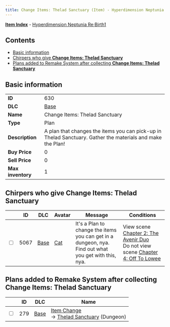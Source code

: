```yaml
---
title: Change Items: Thelad Sanctuary (Item) - Hyperdimension Neptunia Re;Birth1
---
```


[**Item Index**](/neptunia/rb1/item/index.html) - [Hyperdimension Neptunia Re;Birth1](/neptunia/rb1)

## Contents

- [Basic information](#basic-information)
- [Chirpers who give **Change Items: Thelad Sanctuary**](#chirpers-who-give-change-items-thelad-sanctuary)
- [Plans added to Remake System after collecting **Change Items: Thelad Sanctuary**](#plans-added-to-remake-system-after-collecting-change-items-thelad-sanctuary)

## Basic information

|   |   |
| -- | -- |
| **ID** | 630 |
| **DLC** | [Base](/neptunia/rb1/dlc/1-base.html) |
| **Name** | Change Items: Thelad Sanctuary |
| **Type** | Plan |
| **Description** | A plan that changes the items you can pick-up in Thelad Sanctuary. Gather the materials and make the Plan! |
| **Buy Price** | 0 |
| **Sell Price** | 0 |
| **Max inventory** | 1 |


## Chirpers who give **Change Items: Thelad Sanctuary**

|    | ID | DLC | Avatar | Message | Conditions |
| -- | -- | --- | ------ | ------- | ---------- |
| <input type="checkbox" id="rb1-chirper-event-1-5067" class="trackbox" /> | 5067 | [Base](/neptunia/rb1/dlc/1-base.html) | [Cat](/neptunia/rb1/undefined/1-226-cat.html) | It's a Plan to change the items you can get in a dungeon, nya.<br />Find out what you get with this, nya. | View scene [Chapter 2: The Avenir Duo](/neptunia/rb1/scene/1-216-chapter-2-the-avenir-duo.html)<br />Do not view scene [Chapter 4: Off To Lowee](/neptunia/rb1/scene/1-401-chapter-4-off-to-lowee.html) |


## Plans added to Remake System after collecting **Change Items: Thelad Sanctuary**

|    | ID | DLC | Name |
| -- | -- | --- | ---- |
| <input type="checkbox" id="rb1-remake-1-279" class="trackbox" /> | 279 | [Base](/neptunia/rb1/dlc/1-base.html) | [Item Change](/neptunia/rb1/remake/1-279-item-change.html)<br /> → [Thelad Sanctuary](/neptunia/rb1/dungeon/1-5-thelad-sanctuary.html) (Dungeon) |
